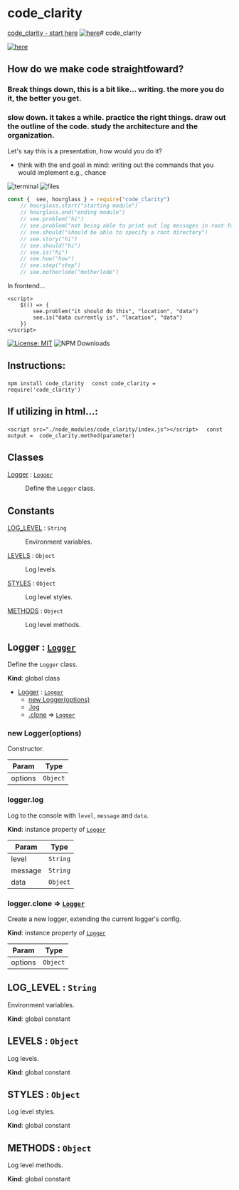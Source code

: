 # code_clarity
[code_clarity - start here](https://zen-out.github.io/packages/code_clarity)
[![here](https://github.com/zen-out/zen-out.github.io/blob/master/assets/images/code_clarity.png)](https://github.com/zen-out/zen-out.github.io/blob/master/assets/images/code_clarity.png)# code_clarity

[![here](https://github.com/zen-out/zen-out.github.io/blob/master/assets/images/code_clarity.png)](https://github.com/zen-out/zen-out.github.io/blob/master/assets/images/code_clarity.png)
## How do we make code straightfoward?

### Break things down, this is a bit like... writing. the more you do it, the better you get. 

### slow down. it takes a while. practice the right things. draw out the outline of the code. study the architecture and the organization. 

Let's say this is a presentation, how would you do it? 

- think with the end goal in mind: writing out the commands that you would implement 
    e.g., chance


![terminal](https://dl.dropbox.com/s/zl8z7vm0z53ho0b/terminal.png)
![files](https://dl.dropbox.com/s/j3dc9g93e6lecqq/files.png)

```js
const {  see, hourglass } = require("code_clarity")
    // hourglass.start("starting module")
    // hourglass.end("ending module")
    // see.problem("hi")
    // see.problem("not being able to print out log messages in root folder")
    // see.should("should be able to specify a root directory")
    // see.story("hi")
    // see.should("hi")
    // see.is("hi")
    // see.how("how")
    // see.step("step")
    // see.motherlode("motherlode")
```

In frontend... 
 <script src="./node_modules/code_clarity/frontend/index.js"></script>
    <script>
        $(() => {
            see.problem("it should do this", "location", "data")
            see.is("data currently is", "location", "data")
        })
    </script>
[![License: MIT](https://img.shields.io/badge/License-MIT-yellow.svg)](https://opensource.org/licenses/MIT)
![NPM Downloads](https://img.shields.io/npm/dw/code_clarity)
## Instructions: 
```npm install code_clarity ``` 
 ``` const code_clarity =  require('code_clarity')```

## If utilizing in html...: 
```<script src="./node_modules/code_clarity/index.js"></script> ``` 
 ``` const output =  code_clarity.method(parameter)```

## Classes

<dl>
<dt><a href="#Logger">Logger</a> : <code><a href="#Logger">Logger</a></code></dt>
<dd><p>Define the <code>Logger</code> class.</p>
</dd>
</dl>

## Constants

<dl>
<dt><a href="#LOG_LEVEL">LOG_LEVEL</a> : <code>String</code></dt>
<dd><p>Environment variables.</p>
</dd>
<dt><a href="#LEVELS">LEVELS</a> : <code>Object</code></dt>
<dd><p>Log levels.</p>
</dd>
<dt><a href="#STYLES">STYLES</a> : <code>Object</code></dt>
<dd><p>Log level styles.</p>
</dd>
<dt><a href="#METHODS">METHODS</a> : <code>Object</code></dt>
<dd><p>Log level methods.</p>
</dd>
</dl>

<a name="Logger"></a>

## Logger : [<code>Logger</code>](#Logger)
Define the `Logger` class.

**Kind**: global class  

* [Logger](#Logger) : [<code>Logger</code>](#Logger)
    * [new Logger(options)](#new_Logger_new)
    * [.log](#Logger+log)
    * [.clone](#Logger+clone) ⇒ [<code>Logger</code>](#Logger)

<a name="new_Logger_new"></a>

### new Logger(options)
Constructor.


| Param | Type |
| --- | --- |
| options | <code>Object</code> | 

<a name="Logger+log"></a>

### logger.log
Log to the console with `level`, `message` and `data`.

**Kind**: instance property of [<code>Logger</code>](#Logger)  

| Param | Type |
| --- | --- |
| level | <code>String</code> | 
| message | <code>String</code> | 
| data | <code>Object</code> | 

<a name="Logger+clone"></a>

### logger.clone ⇒ [<code>Logger</code>](#Logger)
Create a new logger, extending the current logger's config.

**Kind**: instance property of [<code>Logger</code>](#Logger)  

| Param | Type |
| --- | --- |
| options | <code>Object</code> | 

<a name="LOG_LEVEL"></a>

## LOG\_LEVEL : <code>String</code>
Environment variables.

**Kind**: global constant  
<a name="LEVELS"></a>

## LEVELS : <code>Object</code>
Log levels.

**Kind**: global constant  
<a name="STYLES"></a>

## STYLES : <code>Object</code>
Log level styles.

**Kind**: global constant  
<a name="METHODS"></a>

## METHODS : <code>Object</code>
Log level methods.

**Kind**: global constant  
